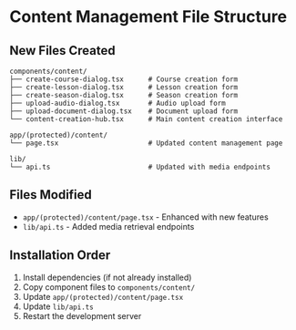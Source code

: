 # Content Management File Structure

## New Files Created

```
components/content/
├── create-course-dialog.tsx      # Course creation form
├── create-lesson-dialog.tsx      # Lesson creation form
├── create-season-dialog.tsx      # Season creation form
├── upload-audio-dialog.tsx       # Audio upload form
├── upload-document-dialog.tsx    # Document upload form
└── content-creation-hub.tsx      # Main content creation interface

app/(protected)/content/
└── page.tsx                      # Updated content management page

lib/
└── api.ts                        # Updated with media endpoints
```

## Files Modified

- `app/(protected)/content/page.tsx` - Enhanced with new features
- `lib/api.ts` - Added media retrieval endpoints

## Installation Order

1. Install dependencies (if not already installed)
2. Copy component files to `components/content/`
3. Update `app/(protected)/content/page.tsx`
4. Update `lib/api.ts`
5. Restart the development server

